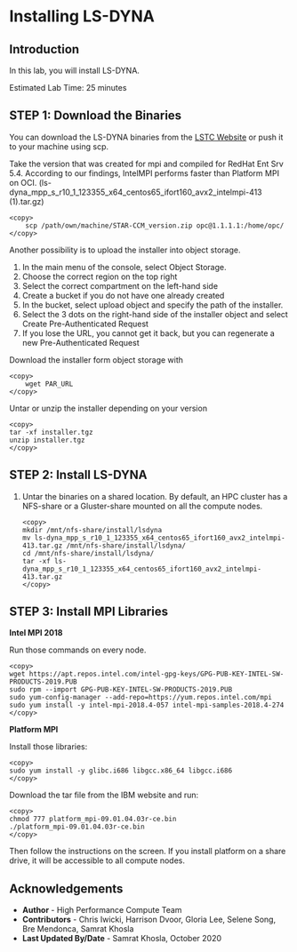 # Installing LS-DYNA

## Introduction
In this lab, you will install LS-DYNA.

Estimated Lab Time: 25 minutes

## **STEP 1**: Download the Binaries

You can download the LS-DYNA binaries from the [LSTC Website](http://www.lstc.com/download/ls-dyna) or push it to your machine using scp.

Take the version that was created for mpi and compiled for RedHat Ent Srv 5.4. According to our findings, IntelMPI performs faster than Platform MPI on OCI. (ls-dyna_mpp_s_r10_1_123355_x64_centos65_ifort160_avx2_intelmpi-413 (1).tar.gz)

```
<copy>
    scp /path/own/machine/STAR-CCM_version.zip opc@1.1.1.1:/home/opc/
</copy>

```

Another possibility is to upload the installer into object storage.

1. In the main menu of the console, select Object Storage.
2. Choose the correct region on the top right
3. Select the correct compartment on the left-hand side
4. Create a bucket if you do not have one already created
5. In the bucket, select upload object and specify the path of the installer.
6. Select the 3 dots on the right-hand side of the installer object and select Create Pre-Authenticated Request
7. If you lose the URL, you cannot get it back, but you can regenerate a new Pre-Authenticated Request

Download the installer form object storage with

```
<copy>
    wget PAR_URL
</copy>
```

Untar or unzip the installer depending on your version

```
<copy>
tar -xf installer.tgz
unzip installer.tgz
</copy>
```
## **STEP 2**: Install LS-DYNA

1. Untar the binaries on a shared location. By default, an HPC cluster has a NFS-share or a Gluster-share mounted on all the compute nodes.

    ```
    <copy>
    mkdir /mnt/nfs-share/install/lsdyna
    mv ls-dyna_mpp_s_r10_1_123355_x64_centos65_ifort160_avx2_intelmpi-413.tar.gz /mnt/nfs-share/install/lsdyna/
    cd /mnt/nfs-share/install/lsdyna/
    tar -xf ls-dyna_mpp_s_r10_1_123355_x64_centos65_ifort160_avx2_intelmpi-413.tar.gz
    </copy>

    ```

## **STEP 3**: Install MPI Libraries

**Intel MPI 2018**


Run those commands on every node.

```
<copy>
wget https://apt.repos.intel.com/intel-gpg-keys/GPG-PUB-KEY-INTEL-SW-PRODUCTS-2019.PUB
sudo rpm --import GPG-PUB-KEY-INTEL-SW-PRODUCTS-2019.PUB
sudo yum-config-manager --add-repo=https://yum.repos.intel.com/mpi
sudo yum install -y intel-mpi-2018.4-057 intel-mpi-samples-2018.4-274
</copy>
```

**Platform MPI**


Install those libraries:

```
<copy>
sudo yum install -y glibc.i686 libgcc.x86_64 libgcc.i686
</copy>
```

Download the tar file from the IBM website and run:

```
<copy>
chmod 777 platform_mpi-09.01.04.03r-ce.bin
./platform_mpi-09.01.04.03r-ce.bin
</copy>
```
Then follow the instructions on the screen. If you install platform on a share drive, it will be accessible to all compute nodes.


## Acknowledgements
* **Author** - High Performance Compute Team
* **Contributors** -  Chris Iwicki, Harrison Dvoor, Gloria Lee, Selene Song, Bre Mendonca, Samrat Khosla
* **Last Updated By/Date** - Samrat Khosla, October 2020

